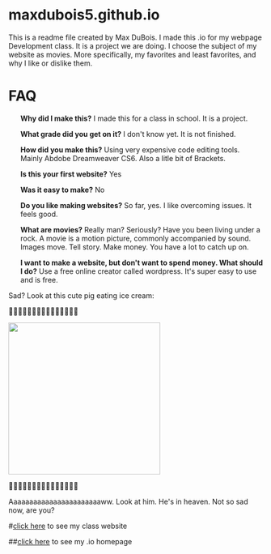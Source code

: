 # maxdubois5.github.io
This is a readme file created by Max DuBois. I made this .io for my webpage Development class. It is a project we are doing. I choose the subject of my website as movies. More specifically, my favorites and least favorites, and why I like or dislike them.
# FAQ
<ol>

<strong>Why did I make this?</strong>
I made this for a class in school. It is a project.
</ol>
<ol>
<strong>What grade did you get on it?</strong>
I don't know yet. It is not finished.
</ol>
<ol>
<strong>How did you make this?</strong>
Using very expensive code editing tools. Mainly Abdobe Dreamweaver CS6. Also a litle bit of Brackets.
</ol>
<ol>
<strong>Is this your first website?</strong>
Yes
</ol>
<ol>
<strong>Was it easy to make?</strong>
No
</ol>
<ol>
<strong>Do you like making websites?</strong>
So far, yes. I like overcoming issues. It feels good.
</ol>
<ol>
<strong>What are movies?</strong>
Really man? Seriously? Have you been living under a rock. A movie is a motion picture, commonly accompanied by sound. Images move. Tell story. Make money. You have a lot to catch up on. 
</ol>
<ol>
<strong>I want to make a website, but don't want to spend money. What should I do?</strong>
Use a free online creator called wordpress. It's super easy to use and is free.
</ol>



Sad? Look at this cute pig eating ice cream: 

:pig::pig::pig::pig::pig::pig::pig::pig::pig::pig::pig::pig::pig::pig::pig:

<img src="http://cdn1.theodysseyonline.com/files/2015/10/21/635809863847228969126235165_1200.jpg" width="300">

:pig::pig::pig::pig::pig::pig::pig::pig::pig::pig::pig::pig::pig::pig::pig:

Aaaaaaaaaaaaaaaaaaaaaaaww. Look at him. He's in heaven. Not so sad now, are you?

#[click here](http://maxdubois5.github.io/wpd/PersonalWebsite) to see my class website


##[click here](http://maxdubois5.github.io) to see my .io homepage


